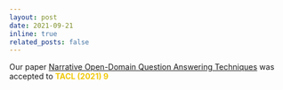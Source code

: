 ```yaml
---
layout: post
date: 2021-09-21
inline: true
related_posts: false
---
```


Our paper [Narrative Open-Domain Question Answering Techniques](https://direct.mit.edu/tacl/article/doi/10.1162/tacl_a_00411/107386/Narrative-Question-Answering-with-Cutting-Edge) was accepted to **<span style="color:#f0c808">TACL (2021) 9</span>**